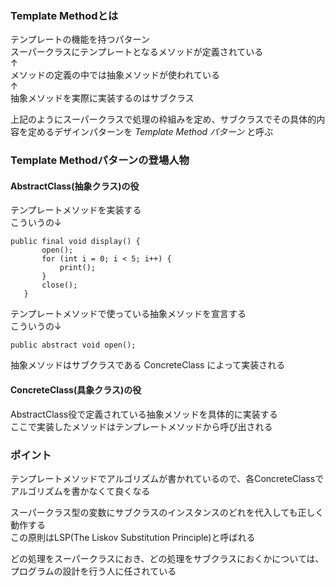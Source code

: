 ### Template Methodとは
テンプレートの機能を持つパターン  
スーパークラスにテンプレートとなるメソッドが定義されている  
↑  
メソッドの定義の中では抽象メソッドが使われている  
↑  
抽象メソッドを実際に実装するのはサブクラス  

上記のようにスーパークラスで処理の枠組みを定め、サブクラスでその具体的内容を定めるデザインパターンを *Template Method パターン* と呼ぶ

### Template Methodパターンの登場人物

#### AbstractClass(抽象クラス)の役
テンプレートメソッドを実装する  
こういうの↓
 ```
 public final void display() {
        open();
        for (int i = 0; i < 5; i++) {
            print();
        }
        close();
    }
 ```
テンプレートメソッドで使っている抽象メソッドを宣言する  
こういうの↓
 ```
 public abstract void open(); 
 ```
抽象メソッドはサブクラスである ConcreteClass によって実装される

#### ConcreteClass(具象クラス)の役
AbstractClass役で定義されている抽象メソッドを具体的に実装する  
ここで実装したメソッドはテンプレートメソッドから呼び出される

### ポイント
テンプレートメソッドでアルゴリズムが書かれているので、各ConcreteClassでアルゴリズムを書かなくて良くなる

スーパークラス型の変数にサブクラスのインスタンスのどれを代入しても正しく動作する  
この原則はLSP(The Liskov Substitution Principle)と呼ばれる

どの処理をスーパークラスにおき、どの処理をサブクラスにおくかについては、プログラムの設計を行う人に任されている

